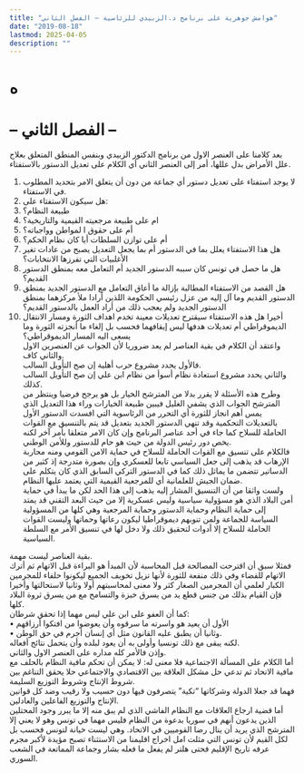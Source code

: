 ```yaml
---
title: "هوامش جوهرية على برنامج د.الزبيدي للرئاسية – الفصل الثاني"
date: "2019-08-18"
lastmod: 2025-04-05
description: ""
---
```

# **ه**

# **– الفصل الثاني –**

بعد كلامنا على العنصر الاول من برنامج الدكتور الزبيدي وبنفس المنطق المتعلق بعلاج علل الأمراض بدل عللها، أمر إلى العنصر الثاني أي الكلام على تعديل الدستور بالاستفتاء.  
1. لا يوجد استفتاء على تعديل دستور أي جماعة من دون أن يتعلق الامر بتحديد المطلوب في الاستفتاء.  
2. هل سيكون الاستفتاء على:  
3. طبيعة النظام؟  
4. ام على طبيعة مرجعيته القيمية والتاريخية؟  
5. أم على حقوق ا لمواطن وواجباته؟  
6. أم على توازن السلطات أيا كان نظام الحكم؟  
7. هل هذا الاستفتاء يعلل بما في الدستور أم بما يجعل التعديل يصبح من عادات تغير الأغلبيات التي تفرزها الانتخابات؟  
8. هل ما حصل في تونس كان سببه الدستور الجديد أم التعامل معه بمنطق الدستور القديم؟  
9. هل القصد من الاستفتاء المطالبة بإزالة ما أعاق التعامل مع الدستور الجديد بمنطق الدستور القديم وما آل إليه من عزل رئيسي الحكومة اللذين أرادا ملأ مركزهما بمنطق الدستور الجديد ولم يعجب ذلك من أراد العمل بالدستور القديم؟  
10. أخيرا هل هذه الاستفتاء سيقترح تعديلات معينة تخدم اهداف الثورة ومسار الانتقال الديموقراطي أم تعديلات هدفها ليس إيقافهما فحسب بل إلغاء ما أنجزته الثورة وما يسعى اليه المسار الديموقراطي؟  
واعتقد أن الكلام في بقية العناصر لم يعد ضروريا لأن الجواب عن العنصرين الاول والثاني كاف.  
فالأول يحدد مشروع حرب أهلية إن صح التأويل السالب.  
والثاني يحدد مشروع استعادة نظام أسوأ من نظام ابن علي إن صح التأويل السالب كذلك.  
وطرح هذه الأسئلة لا يقرر بدلا من المترشح الخيار بل هو يرجح فرضيا وينتظر من المترشح الجواب الذي يشفي الغليل فيبين طبيعة الخيارات وراء هذا التعديل الذي يمس أهم انجاز للثورة أي التحرر من الرئاسوية التي افسدت الدستور الأول بالتعديلات التحكمية وقد تنهي الدستور الجديد بتعديل قد يتم بالتنسيق مع القوات الحاملة للسلاح كما جاء في أحد عناصر البرنامج وإن كان الامر متعلقا بأمر آخر لكنه يخص دور رئيس الدولة من حيث هو حام للدستور وللأمن الوطني.  
فالكلام على تنسيق مع القوات الحاملة للسلاح في حماية الامن القومي ومنه محاربة الإرهاب قد يذهب إلى جعل السياسي تابعا للعسكري وإن بصورة متدرجة إذ كثير من الدساتير تتضمن ما يماثل ذلك كما في الدستور التركي السابق الذي كان يتكلم على ضمان الجيش للعلمانية أي للمرجعية القيمية التي يعتمد عليها النظام.  
ولست واثقا من أن التنسيق المشار إليه يذهب إلى هذا الحد لكن ما يبدأ في حماية أمن البلاد الذي هو مسؤولية سياسية وليس عسكرية إلا من حيث البعد التقني قد يمتد إلى حماية النظام وحماية الدستور وحماية المرجعية وهي كلها من المسؤولية السياسة للجماعة ولمن تنوبهم ديموقراطيا ليكون رعاتها وحماتها وليست القوات الحاملة للسلاح إلا أدوات لتحقيق ذلك ولا دخل لها في تنسيق الأمر مع السلطة السياسية.

بقية العناصر ليست مهمة.  
فمثلا سبق أن اقترحت المصالحة قبل المحاسبة لأن المبدأ هو البراءة قبل الاتهام ثم أترك الاتهام للقضاء وفي ذلك منفعة للثورة لأنها تزيل تخويف الجميع ليكونوا حلفاء للمجرمين الكبار لعلمي أن المجرمين الصغار كثر ولا معنى لمحاسبتهم أولا وثانيا لاستحالتها وأخيرا فإن القيام بذلك من جنس قطع يد من يسرق خبزة والتسامح مع من يسرق ثروة البلاد كلها.  
كما أن العفو على ابن علي ليس مهما إذا تحقق شرطان:  
• الأول أن يعيد هو واسرته ما سرقوه وأن يعوضوا من افتكوا أرزاقهم  
• وثانيا أن يطبق عليه القانون مثل أي إنسان أجرم في حق الوطن.  
لكنه يبقى مع ذلك تونسيا وأولى به أن يعود لبلده وأن يتحمل نتائج أفعاله.  
وإذن فالأمر كله مداره على العنصر الاول والثاني.  
أما الكلام على المسألة الاجتماعية فلا معنى له: لا يمكن أن تحكم مافية النظام بالحلف مع مافية الاتحاد ثم تدعي حل مشكل العلاقة بين الاقتصادي والاجتماعي حلا يحقق التناغم بين شروط الإنتاج وشروط التوزيع السليمة.  
فهما قد جعلا الدولة وشركاتها “تكية” يتصرفون فيها دون حسيب ولا رقيب وضد كل قوانين الإنتاج والتوزيع الفاعلين والعادلين.  
أما قضية ارجاع العلاقات مع النظام الفاشي الذي لم يبق منه إلا ما يبرر وجود المحتلين الذين يدعون أنهم في سوريا بدعوة من النظام فليس مهما في تونس وهو لا يعني إلا المترشح الذي يريد أن ينال رضا القوميين في الاتحاد. وهي ليست خيانة لتونس فحسب بل لكل القيم لأن تونس التي مثلت امل اخراج اقليمنا من الاستثناء تصبح مؤيدة لأكبر مجرم عرفه تاريخ الإقليم فحتى هلتر لم يفعل ما فعله بشار وجماعة المماتعة في الشعب السوري.

###
